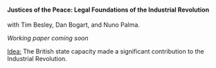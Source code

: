 ---
---

#### Justices of the Peace: Legal Foundations of the Industrial Revolution
with Tim Besley, Dan Bogart, and Nuno Palma.

_Working paper coming soon_

<ins> Idea:</ins> The British state capacity made a significant contribution to the Industrial Revolution. 

